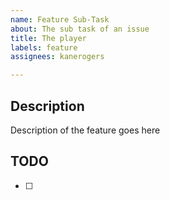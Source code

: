 ```yaml
---
name: Feature Sub-Task
about: The sub task of an issue
title: The player
labels: feature
assignees: kanerogers

---
```


## Description
Description of the feature goes here

## TODO
- [ ]
